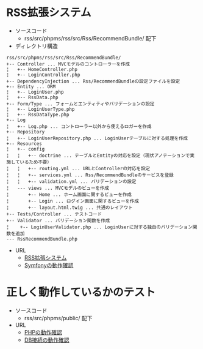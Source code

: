 # RSS拡張システム  
* ソースコード    
  * rss/src/phpms/rss/src/Rss/RecommendBundle/ 配下  
* ディレクトリ構造  

```
rss/src/phpms/rss/src/Rss/RecommendBundle/
+-- Controller ... MVCモデルのコントローラーを作成
¦   +-- HomeController.php
¦   +-- LoginController.php
+-- DependencyInjection ... Rss/RecommendBundleの設定ファイルを設定
+-- Entity ... ORM
¦   +-- LoginUser.php
¦   +-- RssData.php
+-- Form/Type ... フォームとエンティティやバリデーションの設定
¦   +-- LoginUserType.php
¦   +-- RssDataType.php
+-- Log
¦   +-- Log.php ... コントローラー以外から使えるロガーを作成
+-- Repository
¦   +-- LoginUserRepository.php ... LoginUserテーブルに対する処理を作成
+-- Resources
¦   +-- config
¦   ¦   +-- doctrine ... テーブルとEntityの対応を設定（現状アノテーションで実施しているため不要）
¦   ¦   +-- routing.yml ... URLとControllerの対応を設定
¦   ¦   +-- services.yml ... Rss/RecommendBundleのサービスを登録
¦   ¦   +-- validation.yml ... バリデーションの設定
¦   --- views ... MVCモデルのビューを作成
¦       +-- Home ... ホーム画面に関するビューを作成
¦       +-- Login ... ログイン画面に関するビューを作成
¦       +-- layout.html.twig ... 共通のレイアウト
+-- Tests/Controller ... テストコード
+-- Validator ... バリデーション関数を作成
¦    +-- LoginUserValidator.php ... LoginUserに対する独自のバリデーション関数を追加
--- RssRecommendBundle.php
```

* URL  
  * <a href="http://vmcentos/rss/web/app_dev.php/login" target="_blank">RSS拡張システム</a>  
  * <a href="http://vmcentos/rss/web/config.php" target="_blank">Symfonyの動作確認</a>  

# 正しく動作しているかのテスト  
* ソースコード    
  * rss/src/phpms/public/ 配下  
* URL  
  * <a href="http://vmcentos/public/index.php" target="_blank">PHPの動作確認</a>  
  * <a href="http://vmcentos/public/select_test.php" target="_blank">DB接続の動作確認</a>  
